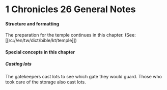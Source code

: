 # 1 Chronicles 26 General Notes

#### Structure and formatting

The preparation for the temple continues in this chapter. (See: [[rc://en/tw/dict/bible/kt/temple]])

#### Special concepts in this chapter

##### Casting lots
The gatekeepers cast lots to see which gate they would guard. Those who took care of the storage also cast lots.

